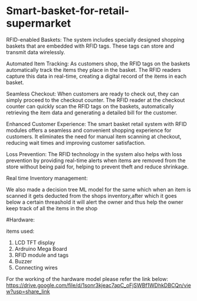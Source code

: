 # Smart-basket-for-retail-supermarket

RFID-enabled Baskets: The system includes specially designed shopping baskets that are embedded with RFID tags. These tags can store and transmit data wirelessly.

Automated Item Tracking: As customers shop, the RFID tags on the baskets automatically track the items they place in the basket. The RFID readers capture this data in real-time, creating a digital record of the items in each basket.

Seamless Checkout: When customers are ready to check out, they can simply proceed to the checkout counter. The RFID reader at the checkout counter can quickly scan the RFID tags on the baskets, automatically retrieving the item data and generating a detailed bill for the customer.

Enhanced Customer Experience: The smart basket retail system with RFID modules offers a seamless and convenient shopping experience for customers. It eliminates the need for manual item scanning at checkout, reducing wait times and improving customer satisfaction.

Loss Prevention: The RFID technology in the system also helps with loss prevention by providing real-time alerts when items are removed from the store without being paid for, helping to prevent theft and reduce shrinkage.


Real time Inventory management:  

We also made a decision tree ML model for the same which when an item is scanned it gets deducted from the shops inventory,after which it goes below a certain threashold it will alert the owner and thus help the owner keep track of all the items in the shop

#Hardware:  

items used:
1) LCD TFT display
2) Ardruino Mega Board
3) RFID module and tags
4) Buzzer
5) Connecting wires

For the working of the hardware model please refer the link below:
https://drive.google.com/file/d/1sonr3kjeac7apC_oFjSWBf1WDhkDBCQn/view?usp=share_link
